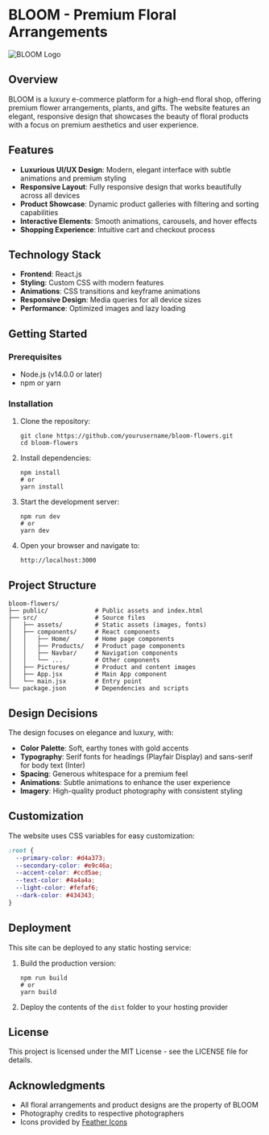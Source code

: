 # BLOOM - Premium Floral Arrangements

![BLOOM Logo](./src/assets/logo.png)

## Overview

BLOOM is a luxury e-commerce platform for a high-end floral shop, offering premium flower arrangements, plants, and gifts. The website features an elegant, responsive design that showcases the beauty of floral products with a focus on premium aesthetics and user experience.

## Features

- **Luxurious UI/UX Design**: Modern, elegant interface with subtle animations and premium styling
- **Responsive Layout**: Fully responsive design that works beautifully across all devices
- **Product Showcase**: Dynamic product galleries with filtering and sorting capabilities
- **Interactive Elements**: Smooth animations, carousels, and hover effects
- **Shopping Experience**: Intuitive cart and checkout process

## Technology Stack

- **Frontend**: React.js
- **Styling**: Custom CSS with modern features
- **Animations**: CSS transitions and keyframe animations
- **Responsive Design**: Media queries for all device sizes
- **Performance**: Optimized images and lazy loading

## Getting Started

### Prerequisites

- Node.js (v14.0.0 or later)
- npm or yarn

### Installation

1. Clone the repository:
   ```
   git clone https://github.com/yourusername/bloom-flowers.git
   cd bloom-flowers
   ```

2. Install dependencies:
   ```
   npm install
   # or
   yarn install
   ```

3. Start the development server:
   ```
   npm run dev
   # or
   yarn dev
   ```

4. Open your browser and navigate to:
   ```
   http://localhost:3000
   ```

## Project Structure

```
bloom-flowers/
├── public/             # Public assets and index.html
├── src/                # Source files
│   ├── assets/         # Static assets (images, fonts)
│   ├── components/     # React components
│   │   ├── Home/       # Home page components
│   │   ├── Products/   # Product page components
│   │   ├── Navbar/     # Navigation components
│   │   └── ...         # Other components
│   ├── Pictures/       # Product and content images
│   ├── App.jsx         # Main App component
│   └── main.jsx        # Entry point
└── package.json        # Dependencies and scripts
```

## Design Decisions

The design focuses on elegance and luxury, with:

- **Color Palette**: Soft, earthy tones with gold accents
- **Typography**: Serif fonts for headings (Playfair Display) and sans-serif for body text (Inter)
- **Spacing**: Generous whitespace for a premium feel
- **Animations**: Subtle animations to enhance the user experience
- **Imagery**: High-quality product photography with consistent styling

## Customization

The website uses CSS variables for easy customization:

```css
:root {
  --primary-color: #d4a373;
  --secondary-color: #e9c46a;
  --accent-color: #ccd5ae;
  --text-color: #4a4a4a;
  --light-color: #fefaf6;
  --dark-color: #434343;
}
```

## Deployment

This site can be deployed to any static hosting service:

1. Build the production version:
   ```
   npm run build
   # or
   yarn build
   ```

2. Deploy the contents of the `dist` folder to your hosting provider

## License

This project is licensed under the MIT License - see the LICENSE file for details.

## Acknowledgments

- All floral arrangements and product designs are the property of BLOOM
- Photography credits to respective photographers
- Icons provided by [Feather Icons](https://feathericons.com/)
